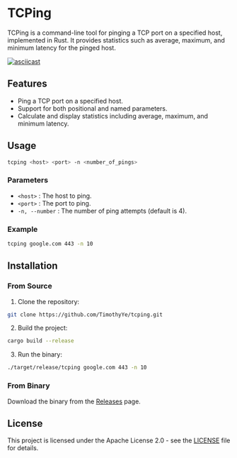 # TCPing

TCPing is a command-line tool for pinging a TCP port on a specified host, implemented in Rust. It provides statistics such as average, maximum, and minimum latency for the pinged host.

[![asciicast](https://asciinema.org/a/oWeRToPqa5NNO41nQFFLffPiQ.svg)](https://asciinema.org/a/oWeRToPqa5NNO41nQFFLffPiQ)

## Features

- Ping a TCP port on a specified host.
- Support for both positional and named parameters.
- Calculate and display statistics including average, maximum, and minimum latency.

## Usage

```sh
tcping <host> <port> -n <number_of_pings>
```

### Parameters

* `<host>` : The host to ping.
* `<port>` : The port to ping.
* `-n, --number` : The number of ping attempts (default is 4).

### Example

```sh
tcping google.com 443 -n 10
```

## Installation

### From Source

1. Clone the repository:

```sh
git clone https://github.com/TimothyYe/tcping.git
```

2. Build the project:

```sh
cargo build --release
```

3. Run the binary:

```sh
./target/release/tcping google.com 443 -n 10
```

### From Binary

Download the binary from the [Releases](https://github.com/TimothyYe/tcping/releases) page.

## License

This project is licensed under the Apache License 2.0 - see the [LICENSE](https://github.com/TimothyYe/tcping/blob/master/LICENSE) file for details.